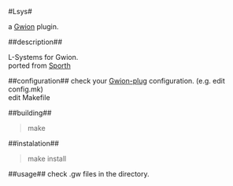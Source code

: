 #Lsys#

  a [Gwion](https://github.com/fennecdjay/Gwion) plugin.  


##description##

L-Systems for Gwion.  
ported from [Sporth](https://github.com/paulbatchelor/Sporth)


##configuration##
check your [Gwion-plug](https://github.com/fennecdjay/Gwion-plug) configuration. (e.g. edit config.mk)  
edit Makefile


##building##

> make


##instalation##

>  make install


##usage##
check .gw files in the directory.
